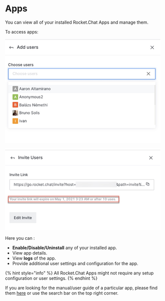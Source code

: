 # Apps

You can view all of your installed Rocket.Chat Apps and manage them.

To access apps:

![](../../../.gitbook/assets/image%20%28385%29.png)

![](../../../.gitbook/assets/image%20%28389%29.png)

Here you can :

* **Enable/Disable/Uninstall** any of your installed app.
* View app details.
* View **logs** of the app.
* Provide additional user settings and configuration for the app.

{% hint style="info" %}
All Rocket.Chat Apps might not require any setup configuration or user settings.
{% endhint %}

If you are looking for the manual/user guide of a particular app, please find them [here](https://docs.rocket.chat/guides/rocket-chat-apps) or use the search bar on the top right corner.

